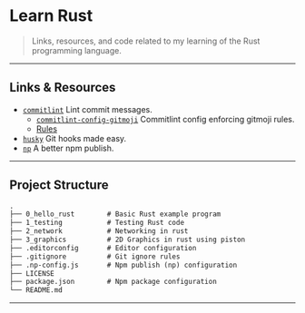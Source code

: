 # Learn Rust

> Links, resources, and code related to my learning of the Rust programming language.

---

## Links & Resources

* [`commitlint`](https://github.com/conventional-changelog/commitlint) Lint commit messages.
  * [`commitlint-config-gitmoji`](https://github.com/arvinxx/commitlint-config-gitmoji) Commitlint config enforcing gitmoji rules.
  * [Rules](https://github.com/conventional-changelog/commitlint/blob/master/docs/reference-rules.md)
* [`husky`](https://github.com/typicode/husky) Git hooks made easy.
* [`np`](https://github.com/sindresorhus/np) A better npm publish.

---

## Project Structure

```md
.
├── 0_hello_rust        # Basic Rust example program
├── 1_testing           # Testing Rust code
├── 2_network           # Networking in rust
├── 3_graphics          # 2D Graphics in rust using piston
├── .editorconfig       # Editor configuration
├── .gitignore          # Git ignore rules
├── .np-config.js       # Npm publish (np) configuration
├── LICENSE
├── package.json        # Npm package configuration
└── README.md
```

---
